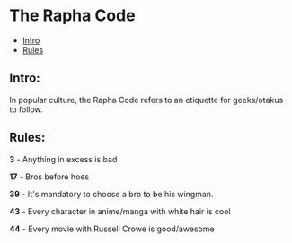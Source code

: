 # The Rapha Code

- [Intro](#intro)
- [Rules](#rules)

## Intro:
In popular culture, the Rapha Code refers to an etiquette for geeks/otakus to follow. 


## Rules:

**3** - Anything in excess is bad

**17** - Bros before hoes

**39** - It's mandatory to choose a bro to be his wingman.

**43** - Every character in anime/manga with white hair is cool

**44** - Every movie with Russell Crowe is good/awesome
